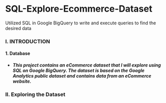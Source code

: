 # SQL-Explore-Ecommerce-Dataset
Utilized SQL in Google BigQuery to write and execute queries to find the desired data
### I. INTRODUCTION 
#### 1. Database
* ##### This project contains an eCommerce dataset that I will explore using SQL on Google BigQuery. The dataset is based on the Google Analytics public dataset and contains data from an eCommerce website.


### II. Exploring the Dataset
